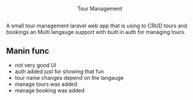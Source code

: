 <p align="center">
Tour Management 
</p>

##

A small tour management laravel web app that is using to CRUD tours and bookings an Multi langauge support with built in auth for managing tours.

## Manin func

-   not very good UI
-   auth added just for showing that fun
-   tour name changes depend on the langauge
-   manage tours was added
-   manage booking was added
